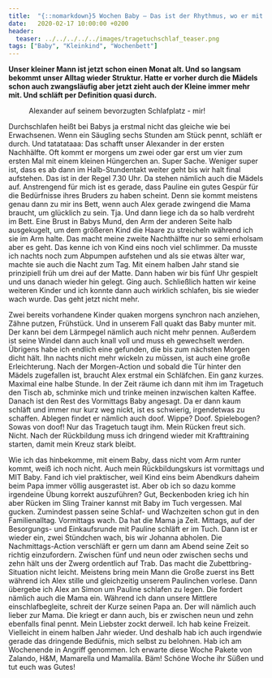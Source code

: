 ```yaml
---
title:  "{::nomarkdown}5 Wochen Baby – Das ist der Rhythmus, wo er mit muss{:/}"
date:   2020-02-17 10:00:00 +0200
header:
  teaser: ../../../../../images/tragetuchschlaf_teaser.png
tags: ["Baby", "Kleinkind", "Wochenbett"]
---
```


**Unser kleiner Mann ist jetzt schon einen Monat alt. Und so langsam bekommt unser Alltag wieder Struktur. Hatte er vorher durch die Mädels schon auch zwangsläufig aber jetzt zieht auch der Kleine immer mehr mit. Und schläft per Definition quasi durch.**

<figure>
  <img src="../../../../../images/tragetuchschlaf.png" alt="">
  <figcaption>Alexander auf seinem bevorzugten Schlafplatz - mir!</figcaption>
</figure>

Durchschlafen heißt bei Babys ja erstmal nicht das gleiche wie bei Erwachsenen. Wenn ein Säugling sechs Stunden am Stück pennt, schläft er durch. Und tatatataaa: Das schafft unser Alexander in der ersten Nachhälfte. Oft kommt er morgens um zwei oder gar erst um vier zum ersten Mal mit einem kleinen Hüngerchen an. Super Sache. Weniger super ist, dass es ab dann im Halb-Stundentakt weiter geht bis wir halt final aufstehen. Das ist in der Regel 7.30 Uhr. Da stehen nämlich auch die Mädels auf. Anstrengend für mich ist es gerade, dass Pauline ein gutes Gespür für die Bedürfnisse ihres Bruders zu haben scheint. Denn sie kommt meistens genau dann zu mir ins Bett, wenn auch Alex gerade zwingend die Mama braucht, um glücklich zu sein. Tja. Und dann liege ich da so halb verdreht im Bett. Eine Brust in Babys Mund, den Arm der anderen Seite halb ausgekugelt, um dem größeren Kind die Haare zu streicheln während ich sie im Arm halte. Das macht meine zweite Nachthälfte nur so semi erholsam aber es geht. Das kenne ich von Kind eins noch viel schlimmer. Da musste ich nachts noch zum Abpumpen aufstehen und als sie etwas älter war, machte sie auch die Nacht zum Tag. Mit einem halben Jahr stand sie prinzipiell früh um drei auf der Matte. Dann haben wir bis fünf Uhr gespielt und uns danach wieder hin gelegt. Ging auch. Schließlich hatten wir keine weiteren Kinder und ich konnte dann auch wirklich schlafen, bis sie wieder wach wurde. Das geht jetzt nicht mehr. 

Zwei bereits vorhandene Kinder quaken morgens synchron nach anziehen, Zähne putzen, Frühstück. Und in unserem Fall quakt das Baby munter mit. Der kann bei dem Lärmpegel nämlich auch nicht mehr pennen. Außerdem ist seine Windel dann auch knall voll und muss eh gewechselt werden. Übrigens habe ich endlich eine gefunden, die bis zum nächsten Morgen dicht hält. Ihn nachts nicht mehr wickeln zu müssen, ist auch eine große Erleichterung. Nach der Morgen-Action und sobald die Tür hinter den Mädels zugefallen ist, braucht Alex erstmal ein Schläfchen. Ein ganz kurzes. Maximal eine halbe Stunde. In der Zeit räume ich dann mit ihm im Tragetuch den Tisch ab, schminke mich und trinke meinen inzwischen kalten Kaffee. Danach ist den Rest des Vormittags Baby angesagt. Da  er dann kaum schläft und immer nur kurz weg nickt, ist es schwierig, irgendetwas zu schaffen. Ablegen findet er nämlich auch doof. Wippe? Doof. Spielebogen? Sowas von doof! Nur das Tragetuch taugt ihm. Mein Rücken freut sich. Nicht. Nach der Rückbildung muss ich dringend wieder mit Krafttraining starten, damit mein Kreuz stark bleibt. 

Wie ich das hinbekomme, mit einem Baby, dass nicht vom Arm runter kommt, weiß ich noch nicht. Auch mein Rückbildungskurs ist vormittags und MIT Baby. Fand ich viel praktischer, weil Kind eins beim Abendkurs daheim beim Papa immer völlig ausgerastet ist. Aber ob ich so dazu komme irgendeine Übung korrekt auszuführen? Gut, Beckenboden krieg ich hin aber Rücken im Sling Trainer kannst mit Baby im Tuch vergessen. Mal gucken. Zumindest passen seine Schlaf- und Wachzeiten schon gut in den Familienalltag. Vormittags wach. Da hat die Mama ja Zeit. Mittags, auf der Besorgungs- und Einkaufsrunde mit Pauline schläft er im Tuch. Dann ist er wieder ein, zwei Stündchen wach, bis wir Johanna abholen. Die Nachmittags-Action verschläft er gern um dann am Abend seine Zeit so richtig einzufordern. Zwischen fünf und neun oder zwischen sechs und zehn hält uns der Zwerg ordentlich auf Trab. Das macht die Zubettbring-Situation nicht leicht. Meistens bring mein Mann die Große zuerst ins Bett während ich Alex stille und gleichzeitig unserem Paulinchen vorlese. Dann übergebe ich Alex an Simon um Pauline schlafen zu legen. Die fordert nämlich auch die Mama ein. Während ich dann unsere Mittlere einschlafbegleite, schreit der Kurze seinen Papa an. Der will nämlich auch lieber zur Mama. Die kriegt er dann auch, bis er zwischen neun und zehn ebenfalls final pennt. Mein Liebster zockt derweil. Ich hab keine Freizeit. Vielleicht in einem halben Jahr wieder. Und deshalb hab ich auch irgendwie gerade das dringende Bedüfnis, mich selbst zu belohnen. Hab ich am Wochenende in Angriff genommen. Ich erwarte diese Woche Pakete von Zalando, H&M, Mamarella und Mamalila. Bäm! Schöne Woche ihr Süßen und tut euch was Gutes!



  


  






					 


 
 








